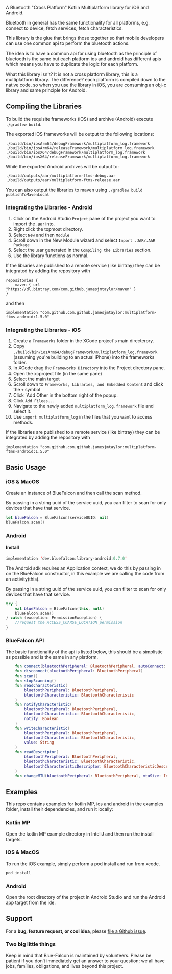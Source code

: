 
A Bluetooth "Cross Platform" Kotlin Multiplatform library for iOS and Android.

Bluetooth in general has the same functionality for all platforms, e.g. connect to device, fetch services, fetch characteristics.

This library is the glue that brings those together so that mobile developers can use one common api to perform the bluetooth actions.

The idea is to have a common api for using bluetooth as the principle of bluetooth is the same but each platform ios and android has different apis which means you have to duplicate the logic for each platform.

What this library isn't? It is not a cross platform library, this is a multiplatform library. The difference? each platform is compiled down to the native code, so when you use the library in iOS, you are consuming an obj-c library and same principle for Android.

## Compiling the Libraries

To build the requisite frameworks (iOS) and archive (Android) execute `./gradlew build`.

The exported iOS frameworks will be output to the following locations:

```
./build/bin/iosArm64/debugFramework/multiplatform_log.framework
./build/bin/iosArm64/releaseFramework/multiplatform_log.framework
./build/bin/iosX64/debugFramework/multiplatform_log.framework
./build/bin/iosX64/releaseFramework/multiplatform_log.framework
```

While the exported Android archives will be output to:

```
./build/outputs/aar/multiplatform-ftms-debug.aar
./build/outputs/aar/multiplatform-ftms-release.aar
```

You can also output the libraries to maven using `./gradlew build publishToMavenLocal`

### Integrating the Libraries - Android

1. Click on the Android Studio `Project` pane of the project you want to import the .aar into.
2. Right click the topmost directory.
3. Select `New` and then `Module`
4. Scroll down in the New Module wizard and select `Import .JAR/.AAR Package`
5. Select the .aar generated in the `Compiling the Libraries` section.
6. Use the library functions as normal.

If the libraries are published to a remote service (like bintray) they can be integrated by adding the repository with

```
repositories {
    maven { url  "https://dl.bintray.com/com.github.jamesjmtaylor/maven" }
}
```

and then

```
implementation "com.github.com.github.jamesjmtaylor:multiplatform-ftms-android:1.5.0"
```

### Integrating the Libraries - iOS

1. Create a `Frameworks` folder in the XCode project's main directerory.
2. Copy `./build/bin/iosArm64/debugFramework/multiplatform_log.framework` (assuming you're building to an actual iPhone) into the frameworks folder.
3. In XCode drag the `Frameworks Directory` into the Project directory pane.
4. Open the xcproject file (in the same pane)
5. Select the main target
6. Scroll down to `Frameworks, Libraries, and Embedded Content` and click the `+` symbol
7. Click `Add Other in the bottom right of the popup.
8. Click `Add Filees...`
9. Navigate to the newly added `multiplatform_log.framework` file and select it.
10. Use `import multiplatform_log` in the files that you want to access methods.

If the libraries are published to a remote service (like bintray) they can be integrated by adding the repository with

```
implementation "com.github.com.github.jamesjmtaylor:multiplatform-ftms-android:1.5.0"
```

## Basic Usage

### iOS & MacOS

Create an instance of BlueFalcon and then call the scan method.

By passing in a string uuid of the service uuid, you can filter to scan for only devices that have that service.

```swift
let blueFalcon = BlueFalcon(serviceUUID: nil)
blueFalcon.scan()
```

### Android

#### Install

```kotlin
implementation 'dev.bluefalcon:library-android:0.7.0'
```

The Android sdk requires an Application context, we do this by passing in on the BlueFalcon constructor, in this example we are calling the code from an activity(this).

By passing in a string uuid of the service uuid, you can filter to scan for only devices that have that service.

```kotlin
try {
    val blueFalcon = BlueFalcon(this, null)
    blueFalcon.scan()
} catch (exception: PermissionException) {
    //request the ACCESS_COARSE_LOCATION permission
}
```

### BlueFalcon API

The basic functionality of the api is listed below, this should be a simplistic as possible and is the same in any platform.

```kotlin
    fun connect(bluetoothPeripheral: BluetoothPeripheral, autoConnect: Boolean)
    fun disconnect(bluetoothPeripheral: BluetoothPeripheral)
    fun scan()
    fun stopScanning()
    fun readCharacteristic(
        bluetoothPeripheral: BluetoothPeripheral,
        bluetoothCharacteristic: BluetoothCharacteristic
    )
    fun notifyCharacteristic(
        bluetoothPeripheral: BluetoothPeripheral,
        bluetoothCharacteristic: BluetoothCharacteristic,
        notify: Boolean
    )
    fun writeCharacteristic(
        bluetoothPeripheral: BluetoothPeripheral,
        bluetoothCharacteristic: BluetoothCharacteristic,
        value: String
    )
    fun readDescriptor(
        bluetoothPeripheral: BluetoothPeripheral,
        bluetoothCharacteristic: BluetoothCharacteristic,
        bluetoothCharacteristicDescriptor: BluetoothCharacteristicDescriptor
    )
    fun changeMTU(bluetoothPeripheral: BluetoothPeripheral, mtuSize: Int)
```

## Examples

This repo contains examples for kotlin MP, ios and android in the examples folder, install their dependencies, and run it locally:

### Kotlin MP

Open the kotlin MP example directory in InteliJ and then run the install targets.

### iOS & MacOS

To run the iOS example, simply perform a pod install and run from xcode.

```bash
pod install
```

### Android

Open the root directory of the project in Android Studio and run the Android app target from the ide.

## Support

For a **bug, feature request, or cool idea**, please [file a Github issue](https://github.com/Reedyuk/blue-falcon/issues/new).

### Two big little things

Keep in mind that Blue-Falcon is maintained by volunteers. Please be patient if you don’t immediately get an answer to your question; we all have jobs, families, obligations, and lives beyond this project.


[badge-android]: http://img.shields.io/badge/platform-android-brightgreen.svg?style=flat
[badge-native]: http://img.shields.io/badge/platform-native-lightgrey.svg?style=flat
[badge-js]: http://img.shields.io/badge/platform-js-yellow.svg?style=flat
[badge-mac]: http://img.shields.io/badge/platform-macos-lightgrey.svg?style=flat
